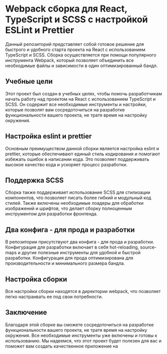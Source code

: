 # Webpack сборка для React, TypeScript и SCSS с настройкой ESLint и Prettier

Данный репозиторий представляет собой готовое решение для быстрого и удобного старта проекта на React с использованием TypeScript и SCSS. Сборка осуществляется при помощи популярного инструмента Webpack, который позволяет объединить все необходимые файлы и зависимости в один оптимизированный бандл.

## Учебные цели

Этот проект был создан в учебных целях, чтобы помочь разработчикам начать работу над проектом на React с использованием TypeScript и SCSS. Он содержит все необходимые инструменты и настройки, которые позволят вам сосредоточиться на разработке функциональности вашего проекта, не тратя время на настройку окружения.

## Настройка eslint и prettier

Основным преимуществом данной сборки является настройка eslint и prettier, которые обеспечивают единый стиль кодирования и помогают избежать ошибок в написании кода. Это позволяет поддерживать высокое качество кода и ускоряет процесс разработки.

## Поддержка SCSS

Сборка также поддерживает использование SCSS для стилизации компонентов, что позволяет писать более гибкий и модульный код стилей. Также включены необходимые лоадеры для обработки изображений и шрифтов, что делает сборку полноценным инструментом для разработки фронтенда.

## Два конфига - для прода и разработки

В репозитории присутствуют два конфига - для прода и разработки. Конфигурация для разработки включает в себя hot-reloading, source-maps и другие полезные инструменты для удобной и быстрой разработки. Конфигурация для прода оптимизирована для производительности и минимального размера бандла.

## Настройка сборки

Все настройки сборки находятся в директории webpack, что позволяет легко настраивать ее под свои потребности.

## Заключение

Благодаря этой сборке вы сможете сосредоточиться на разработке функциональности вашего проекта, не тратя время на настройку окружения. Все необходимые инструменты уже включены и готовы к использованию. Мы надеемся, что этот проект будет полезен для вас и поможет вам создать качественное приложение на
